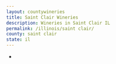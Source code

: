 ```yaml
---
layout: countywineries
title: Saint Clair Wineries
description: Wineries in Saint Clair IL
permalink: /illinois/saint clair/
county: saint clair
state: il
---
```

-

